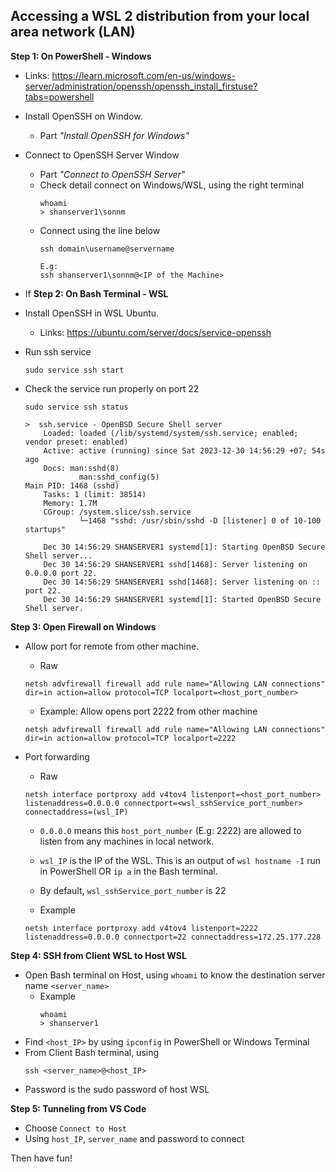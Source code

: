## Accessing a WSL 2 distribution from your local area network (LAN)

**Step 1: On PowerShell - Windows**
- Links: https://learn.microsoft.com/en-us/windows-server/administration/openssh/openssh_install_firstuse?tabs=powershell

- Install OpenSSH on Window. 
    -  Part *"Install OpenSSH for Windows"*
- Connect to OpenSSH Server Window
    - Part *"Connect to OpenSSH Server"*
    - Check detail connect on Windows/WSL, using the right terminal
        ```
        whoami
        > shanserver1\sonnm
        ```
    - Connect using the line below
        ```
        ssh domain\username@servername

        E.g:
        ssh shanserver1\sonnm@<IP of the Machine>
        ```
    
- If 
**Step 2: On Bash Terminal - WSL**

- Install OpenSSH in WSL Ubuntu.
    - Links: https://ubuntu.com/server/docs/service-openssh
- Run ssh service
    ```
    sudo service ssh start
    ```
- Check the service run properly on port 22
    ```
    sudo service ssh status

    >  ssh.service - OpenBSD Secure Shell server
        Loaded: loaded (/lib/systemd/system/ssh.service; enabled; vendor preset: enabled)
        Active: active (running) since Sat 2023-12-30 14:56:29 +07; 54s ago
        Docs: man:sshd(8)
                man:sshd_config(5)
    Main PID: 1468 (sshd)
        Tasks: 1 (limit: 38514)
        Memory: 1.7M
        CGroup: /system.slice/ssh.service
                └─1468 "sshd: /usr/sbin/sshd -D [listener] 0 of 10-100 startups"

        Dec 30 14:56:29 SHANSERVER1 systemd[1]: Starting OpenBSD Secure Shell server...
        Dec 30 14:56:29 SHANSERVER1 sshd[1468]: Server listening on 0.0.0.0 port 22.
        Dec 30 14:56:29 SHANSERVER1 sshd[1468]: Server listening on :: port 22.
        Dec 30 14:56:29 SHANSERVER1 systemd[1]: Started OpenBSD Secure Shell server.
    ```

**Step 3: Open Firewall on Windows**
- Allow port for remote from other machine.
    - Raw
    ```
    netsh advfirewall firewall add rule name="Allowing LAN connections" dir=in action=allow protocol=TCP localport=<host_port_number>
    ```
    - Example: Allow opens port 2222 from other machine
    ```
    netsh advfirewall firewall add rule name="Allowing LAN connections" dir=in action=allow protocol=TCP localport=2222
    ```

- Port forwarding
    - Raw
    ```
    netsh interface portproxy add v4tov4 listenport=<host_port_number> listenaddress=0.0.0.0 connectport=<wsl_sshService_port_number> connectaddress=(wsl_IP)
    ```

    - ```0.0.0.0``` means this ```host_port_number``` (E.g: 2222) are allowed to listen from any machines in local network.
    - ```wsl_IP``` is the IP of the WSL. This is an output of ```wsl hostname -I``` run in PowerShell OR ```ip a``` in the Bash terminal.
    - By default, ```wsl_sshService_port_number``` is 22

    - Example
    ```
    netsh interface portproxy add v4tov4 listenport=2222 listenaddress=0.0.0.0 connectport=22 connectaddress=172.25.177.228
    ```

**Step 4: SSH from Client WSL to Host WSL**
- Open Bash terminal on Host, using ```whoami``` to know the destination server name ```<server_name>```
    - Example
        ```
        whoami
        > shanserver1
        ```
- Find ```<host_IP>``` by using ```ipconfig``` in PowerShell or Windows Terminal
- From Client Bash terminal, using
    ```
    ssh <server_name>@<host_IP>
    ```
- Password is the sudo password of host WSL


**Step 5: Tunneling from VS Code**
- Choose ```Connect to Host```
- Using `host_IP`, `server_name` and password to connect

Then have fun!